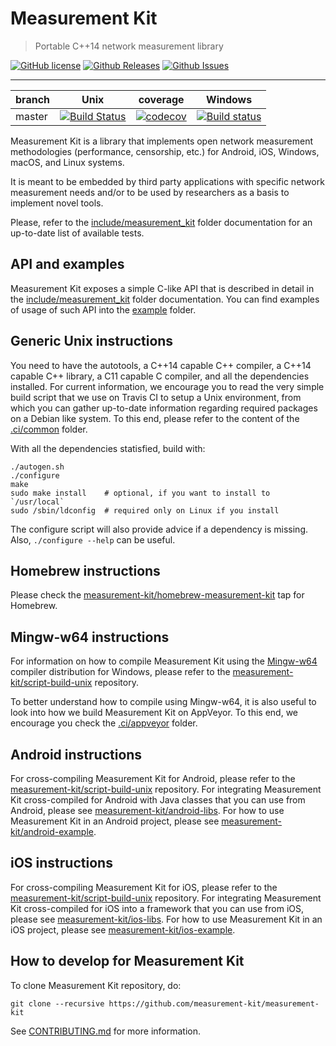 # Measurement Kit

> Portable C++14 network measurement library

[![GitHub license](https://img.shields.io/badge/License-BSD%202--Clause-orange.svg)](https://raw.githubusercontent.com/measurement-kit/measurement-kit/master/LICENSE) [![Github Releases](https://img.shields.io/github/release/measurement-kit/measurement-kit.svg)](https://github.com/measurement-kit/measurement-kit/releases) [![Github Issues](https://img.shields.io/github/issues/measurement-kit/measurement-kit.svg)](https://github.com/measurement-kit/measurement-kit/issues)

- - -

| branch | Unix      | coverage  | Windows  |
|--------|-----------|-----------|----------|
| master | [![Build Status](https://img.shields.io/travis/measurement-kit/measurement-kit/master.svg?label=travis)](https://travis-ci.org/measurement-kit/measurement-kit) | [![codecov](https://codecov.io/gh/measurement-kit/measurement-kit/branch/master/graph/badge.svg)](https://codecov.io/gh/measurement-kit/measurement-kit) | [![Build status](https://img.shields.io/appveyor/ci/bassosimone/measurement-kit/master.svg?label=appveyor)](https://ci.appveyor.com/project/bassosimone/measurement-kit/branch/master) |

Measurement Kit is a library that implements open network measurement
methodologies (performance, censorship, etc.) for Android, iOS, Windows,
macOS, and Linux systems.

It is meant to be embedded by third party applications with specific network
measurement needs and/or to be used by researchers as a basis to implement
novel tools.

Please, refer to the [include/measurement_kit](include/measurement_kit)
folder documentation for an up-to-date list of available tests.

## API and examples

Measurement Kit exposes a simple C-like API that is described in detail
in the [include/measurement_kit](include/measurement_kit) folder
documentation. You can find examples of usage of such API into the
[example](example) folder.

## Generic Unix instructions

You need to have the autotools, a C++14 capable C++ compiler, a C++14
capable C++ library, a C11 capable C compiler, and all the dependencies
installed. For current information, we encourage you to read the very simple
build script that we use on Travis CI to setup a Unix environment, from
which you can gather up-to-date information regarding required packages on
a Debian like system. To this end, please refer to the content of the
[.ci/common](.ci/common) folder.

With all the dependencies statisfied, build with:

```
./autogen.sh
./configure
make
sudo make install    # optional, if you want to install to `/usr/local`
sudo /sbin/ldconfig  # required only on Linux if you install
```

The configure script will also provide advice if a dependency is missing. Also,
`./configure --help` can be useful.

## Homebrew instructions

Please check the [measurement-kit/homebrew-measurement-kit](
https://github.com/measurement-kit/homebrew-measurement-kit) tap
for Homebrew.

## Mingw-w64 instructions

For information on how to compile Measurement Kit using the [Mingw-w64](
https://mingw-w64.org/doku.php) compiler distribution for Windows, please refer
to the [measurement-kit/script-build-unix](
https://github.com/measurement-kit/script-build-unix) repository.

To better understand how to compile using Mingw-w64, it is also useful to
look into how we build Measurement Kit on AppVeyor. To this end, we encourage
you check the [.ci/appveyor](.ci/appveyor) folder.

## Android instructions

For cross-compiling Measurement Kit for Android, please refer to the
[measurement-kit/script-build-unix](
https://github.com/measurement-kit/script-build-unix) repository. For
integrating Measurement Kit cross-compiled for Android with Java classes
that you can use from Android, please see [measurement-kit/android-libs](
https://github.com/measurement-kit/android-libs). For how to use Measurement
Kit in an Android project, please see [measurement-kit/android-example](
https://github.com/measurement-kit/android-example).

## iOS instructions

For cross-compiling Measurement Kit for iOS, please refer to the
[measurement-kit/script-build-unix](
https://github.com/measurement-kit/script-build-unix) repository. For
integrating Measurement Kit cross-compiled for iOS into a framework
that you can use from iOS, please see [measurement-kit/ios-libs](
https://github.com/measurement-kit/ios-libs). For how to use Measurement
Kit in an iOS project, please see [measurement-kit/ios-example](
https://github.com/measurement-kit/ios-example).

## How to develop for Measurement Kit

To clone Measurement Kit repository, do:

    git clone --recursive https://github.com/measurement-kit/measurement-kit

See [CONTRIBUTING.md](CONTRIBUTING.md) for more information.
